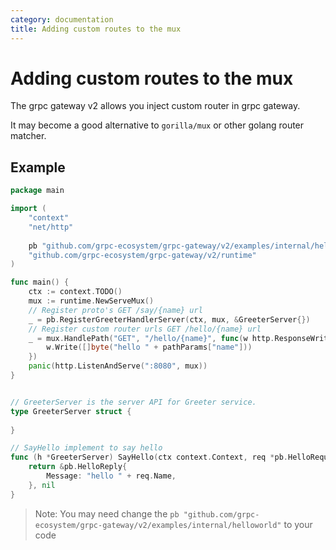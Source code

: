 ```yaml
---
category: documentation
title: Adding custom routes to the mux
---
```


# Adding custom routes to the mux

The grpc gateway v2 allows you inject custom router in grpc gateway.

It may become a good alternative to `gorilla/mux` or other golang router matcher.

## Example

```go
package main

import (
	"context"
	"net/http"
	
	pb "github.com/grpc-ecosystem/grpc-gateway/v2/examples/internal/helloworld"
	"github.com/grpc-ecosystem/grpc-gateway/v2/runtime"
)

func main() {
	ctx := context.TODO()
	mux := runtime.NewServeMux()
	// Register proto's GET /say/{name} url
	_ = pb.RegisterGreeterHandlerServer(ctx, mux, &GreeterServer{})
	// Register custom router urls GET /hello/{name} url
	_ = mux.HandlePath("GET", "/hello/{name}", func(w http.ResponseWriter, r *http.Request, pathParams map[string]string) {
		w.Write([]byte("hello " + pathParams["name"]))
	})
	panic(http.ListenAndServe(":8080", mux))
}


// GreeterServer is the server API for Greeter service.
type GreeterServer struct {
	
}

// SayHello implement to say hello
func (h *GreeterServer) SayHello(ctx context.Context, req *pb.HelloRequest) (*pb.HelloReply, error) {
	return &pb.HelloReply{
		Message: "hello " + req.Name,
	}, nil
}
```

> Note: You may need change the `pb "github.com/grpc-ecosystem/grpc-gateway/v2/examples/internal/helloworld"` to your code
